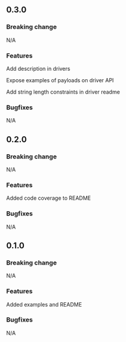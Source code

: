 ## 0.3.0

### Breaking change

N/A

### Features

Add description in drivers

Expose examples of payloads on driver API

Add string length constraints in driver readme

### Bugfixes

N/A

## 0.2.0

### Breaking change

N/A

### Features

Added code coverage to README

### Bugfixes

N/A

## 0.1.0

### Breaking change

N/A

### Features

Added examples and README

### Bugfixes

N/A
